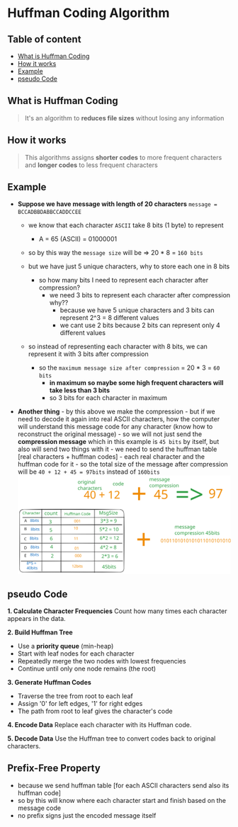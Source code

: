 # Huffman Coding Algorithm

## Table of content

- [What is Huffman Coding](#what-is-huffman-coding)
- [How it works](#how-it-works)
- [Example](#example)
- [pseudo Code](#pseudo-code)

## What is Huffman Coding

> It's an algorithm to **reduces file sizes** without losing any information

## How it works

> This algorithms assigns **shorter codes** to more frequent characters and **longer codes** to less frequent characters

## Example

- **Suppose we have message with length of 20 characters**
  `message = BCCADBBDABBCCADDCCEE`

  - we know that each character `ASCII` take 8 bits (1 byte) to represent
    - A = 65 (ASCII) = 01000001
  - so by this way the `message size` will be => 20 \* 8 = `160 bits`

  - but we have just 5 unique characters, why to store each one in 8 bits
    - so how many bits I need to represent each character after compression?
      - we need 3 bits to represent each character after compression why??
        - because we have 5 unique characters and 3 bits can represent 2^3 = 8 different values
        - we cant use 2 bits because 2 bits can represent only 4 different values
  - so instead of representing each character with 8 bits, we can represent it with 3 bits after compression
    - so the `maximum message size after compression` = 20 \* 3 = `60 bits`
      - **in maximum so maybe some high frequent characters will take less than 3 bits**
      - so 3 bits for each character in maximum

- **Another thing** - by this above we make the compression - but if we need to decode it again into real ASCII characters, how the computer will understand this message code for any character (know how to reconstruct the original message) - so we will not just send the **compression message** which in this example is `45 bits` by itself, but also will send two things with it - we need to send the huffman table [real characters + huffman codes] - each real character and the huffman code for it - so the total size of the message after compression will be `40 + 12 + 45 = 97bits` instead of `160bits`
  ![huffman](../attachment/images/huffman.svg)

## pseudo Code

**1. Calculate Character Frequencies**
Count how many times each character appears in the data.

**2. Build Huffman Tree**

- Use a **priority queue** (min-heap)
- Start with leaf nodes for each character
- Repeatedly merge the two nodes with lowest frequencies
- Continue until only one node remains (the root)

**3. Generate Huffman Codes**

- Traverse the tree from root to each leaf
- Assign '0' for left edges, '1' for right edges
- The path from root to leaf gives the character's code

**4. Encode Data**
Replace each character with its Huffman code.

**5. Decode Data**
Use the Huffman tree to convert codes back to original characters.

## Prefix-Free Property

- because we send huffman table [for each ASCII characters send also its huffman code]
- so by this will know where each character start and finish based on the message code
- no prefix signs just the encoded message itself
